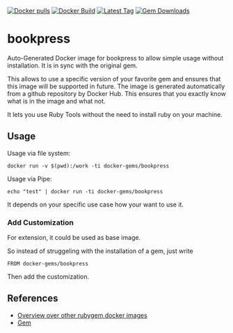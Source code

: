 [![Docker pulls](https://img.shields.io/docker/pulls/rubygem/bookpress.svg)](https://hub.docker.com/r/rubygem/bookpress/)
[![Docker Build](https://img.shields.io/docker/automated/rubygem/bookpress.svg)](https://hub.docker.com/r/rubygem/bookpress/)
[![Latest Tag](https://img.shields.io/github/tag/docker-rubygem/bookpress.svg)](https://hub.docker.com/r/rubygem/bookpress/)
[![Gem Downloads](https://img.shields.io/gem/dt/bookpress.svg)](https://rubygems.org/gems/bookpress/)
# bookpress

Auto-Generated Docker image for bookpress to allow simple usage without installation.
It is in sync with the original gem.

This allows to use a specific version of your favorite gem and ensures that this image will be supported in future.
The image is generated automatically from a github repository by Docker Hub.
This ensures that you exactly know what is in the image and what not.

It lets you use Ruby Tools without the need to install ruby on your machine.

## Usage

Usage via file system:

`docker run -v $(pwd):/work -ti docker-gems/bookpress`

Usage via Pipe:

`echo "test" | docker run -ti docker-gems/bookpress`

It depends on your specific use case how your want to use it.

### Add Customization

For extension, it could be used as base image.

So instead of struggeling with the installation of a gem, just write

`FROM docker-gems/bookpress`

Then add the customization.

## References

 - [Overview over other rubygem docker images](https://github.com/thinkbot/docker-rubygem)
 - [Gem](https://rubygems.org/gems/bookpress/)
